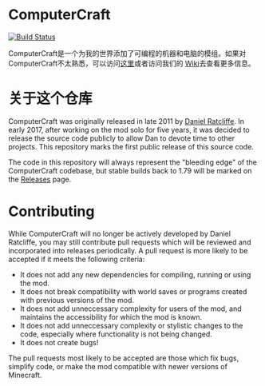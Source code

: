 ComputerCraft
=============
[![Build Status](https://travis-ci.org/dan200/ComputerCraft.svg?branch=master)](https://travis-ci.org/dan200/ComputerCraft)

ComputerCraft是一个为我的世界添加了可编程的机器和电脑的模组。如果对ComputerCraft不太熟悉，可以访问[这里](http://www.computercraft.info/download)或者访问我们的 [Wiki](http://www.computercraft.info/wiki)去查看更多信息。

关于这个仓库
=====================

ComputerCraft was originally released in late 2011 by [Daniel Ratcliffe](https://twitter.com/DanTwoHundred). In early 2017, after working on the mod solo for five years, it was decided to release the source code publicly to allow Dan to devote time to other projects. This repository marks the first public release of this source code.

The code in this repository will always represent the "bleeding edge" of the ComputerCraft codebase, but stable builds back to 1.79 will be marked on the [Releases](https://github.com/dan200/ComputerCraft/releases) page.

Contributing
============

While ComputerCraft will no longer be actively developed by Daniel Ratcliffe, you may still contribute pull requests which will be reviewed and incorporated into releases periodically. A pull request is more likely to be accepted if it meets the following criteria:

* It does not add any new dependencies for compiling, running or using the mod.
* It does not break compatibility with world saves or programs created with previous versions of the mod.
* It does not add unneccessary complexity for users of the mod, and maintains the accessibility for which the mod is known.
* It does not add unneccessary complexity or stylistic changes to the code, especially where functionality is not being changed.
* It does not create bugs!

The pull requests most likely to be accepted are those which fix bugs, simplify code, or make the mod compatible with newer versions of Minecraft.
